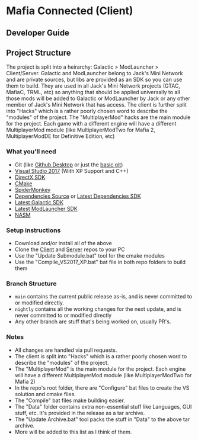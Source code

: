 # Mafia Connected (Client)
## Developer Guide

## Project Structure
The project is split into a heirarchy: Galactic > ModLauncher > Client/Server. 
Galactic and ModLauncher belong to Jack's Mini Network and are private sources, but libs are provided as an SDK so you can use them to build. They are used in all Jack's Mini Network projects (GTAC, MafiaC, TRML, etc) so anything that should be applied universally to all those mods will be added to Galactic or ModLauncher by Jack or any other member of Jack's Mini Network that has access. The client is further split into "Hacks" which is a rather poorly chosen word to describe the "modules" of the project. The "MultiplayerMod" hacks are the main module for the project. Each game with a different engine will have a different MultiplayerMod module (like MultiplayerModTwo for Mafia 2, MultiplayerModDE for Definitive Edition, etc)

### What you'll need
* Git (like [Github Desktop](https://desktop.github.com/) or just the [basic git](https://git-scm.com/downloads))
* [Visual Studio 2017](https://www.visualstudio.com/downloads/) (With XP Support and C++)
* [DirectX SDK](https://www.microsoft.com/en-gb/download/details.aspx?id=6812)
* [CMake](https://cmake.org/download/)
* [SpiderMonkey](https://github.com/jack9267/SpiderMonkey)
* [Dependencies Source](https://github.com/jack9267/Dependencies) or [Latest Dependencies SDK](https://nightly.jacksmininetwork.co.uk/)
* [Latest Galactic SDK](https://nightly.jacksmininetwork.co.uk/)
* [Latest ModLauncher SDK](https://nightly.jacksmininetwork.co.uk/)
* [NASM](https://www.nasm.us/pub/nasm/releasebuilds/?C=M;O=D)

### Setup instructions
* Download and/or install all of the above
* Clone the [Client](https://github.com/mafiaconnected/MafiaC) and [Server](https://github.com/mafiaconnected/MafiaC-Server) repos to your PC
* Use the "Update Submodule.bat" tool for the cmake modules
* Use the "Compile_VS2017_XP.bat" bat file in both repo folders to build them

### Branch Structure
* `main` contains the current public release as-is, and is never committed to or modified directly.
* `nightly` contains all the working changes for the next update, and is never committed to or modified directly
* Any other branch are stuff that's being worked on, usually PR's.

### Notes
* All changes are handled via pull requests.
* The client is split into "Hacks" which is a rather poorly chosen word to describe the "modules" of the project.
* The "MultiplayerMod" is the main module for the project. Each engine will have a different MultiplayerMod module (like MultiplayerModTwo for Mafia 2)
* In the repo's root folder, there are "Configure" bat files to create the VS solution and cmake files.
* The "Compile" bat files make building easier.
* The "Data" folder contains extra non-essential stuff like Languages, GUI stuff, etc. It's provided in the release as a tar archive.
* The "Update Archive.bat" tool packs the stuff in "Data" to the above tar archive.
* More will be added to this list as I think of them.
